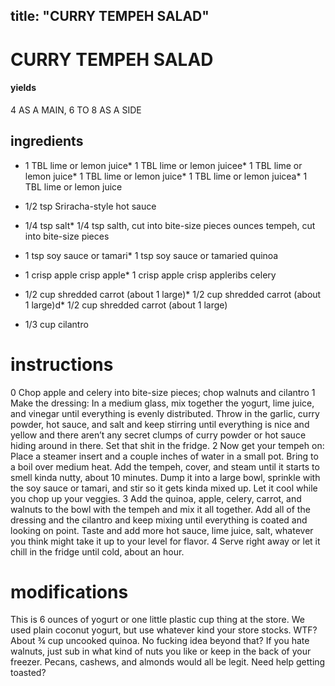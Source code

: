 
	
title: "CURRY TEMPEH SALAD"
---
# CURRY TEMPEH SALAD
#### yields
4 AS A MAIN, 6 TO 8 AS A SIDE
## ingredients
* 1 TBL lime or lemon juice* 1 TBL lime or lemon juicee* 1 TBL lime or lemon juice* 1 TBL lime or lemon juice* 1 TBL lime or lemon juicea* 1 TBL lime or lemon juice
* 1/2 tsp Sriracha-style hot sauce

* 1/4 tsp salt* 1/4 tsp salth, cut into bite-size pieces ounces tempeh, cut into bite-size pieces

* 1 tsp soy sauce or tamari* 1 tsp soy sauce or tamaried quinoa

* 1 crisp apple crisp apple* 1 crisp apple crisp appleribs celery

* 1/2 cup shredded carrot (about 1 large)* 1/2 cup shredded carrot (about 1 large)d* 1/2 cup shredded carrot (about 1 large)
* 1/3 cup cilantro


# instructions
0 Chop apple and celery into bite-size pieces; chop walnuts and cilantro
1 Make the dressing: In a medium glass, mix together the yogurt, lime juice, and vinegar until everything is evenly distributed. Throw in the garlic, curry powder, hot sauce, and salt and keep stirring until everything is nice and yellow and there aren’t any secret clumps of curry powder or hot sauce hiding around in there. Set that shit in the fridge.
2 Now get your tempeh on: Place a steamer insert and a couple inches of water in a small pot. Bring to a boil over medium heat. Add the tempeh, cover, and steam until it starts to smell kinda nutty, about 10 minutes. Dump it into a large bowl, sprinkle with the soy sauce or tamari, and stir so it gets kinda mixed up. Let it cool while you chop up your veggies.
3 Add the quinoa, apple, celery, carrot, and walnuts to the bowl with the tempeh and mix it all together. Add all of the dressing and the cilantro and keep mixing until everything is coated and looking on point. Taste and add more hot sauce, lime juice, salt, whatever you think might take it up to your level for flavor.
4 Serve right away or let it chill in the fridge until cold, about an hour.

# modifications

This is 6 ounces of yogurt or one little plastic cup thing at the store. We used plain coconut yogurt, but use whatever kind your store stocks.
 WTF?
 About ¾ cup uncooked quinoa. No fucking idea beyond that?
 If you hate walnuts, just sub in what kind of nuts you like or keep in the back of your freezer. Pecans, cashews, and almonds would all be legit. Need help getting toasted?
	
	
